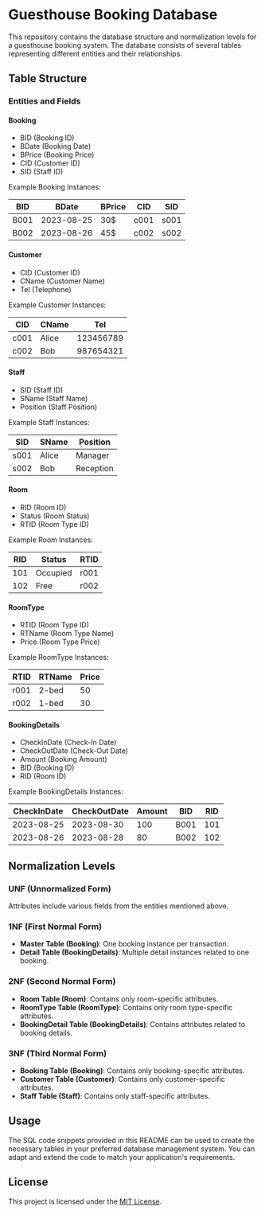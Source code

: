 # Guesthouse Booking Database

This repository contains the database structure and normalization levels for a guesthouse booking system. The database consists of several tables representing different entities and their relationships.

## Table Structure

### Entities and Fields

#### Booking
- BID (Booking ID)
- BDate (Booking Date)
- BPrice (Booking Price)
- CID (Customer ID)
- SID (Staff ID)

Example Booking Instances:

| BID  | BDate       | BPrice | CID  | SID  |
|------|-------------|--------|------|------|
| B001 | 2023-08-25  | 30$    | c001 | s001 |
| B002 | 2023-08-26  | 45$    | c002 | s002 |

#### Customer
- CID (Customer ID)
- CName (Customer Name)
- Tel (Telephone)

Example Customer Instances:

| CID  | CName    | Tel       |
|------|----------|-----------|
| c001 | Alice    | 123456789 |
| c002 | Bob      | 987654321 |

#### Staff
- SID (Staff ID)
- SName (Staff Name)
- Position (Staff Position)

Example Staff Instances:

| SID  | SName   | Position  |
|------|---------|-----------|
| s001 | Alice   | Manager   |
| s002 | Bob     | Reception |

#### Room
- RID (Room ID)
- Status (Room Status)
- RTID (Room Type ID)

Example Room Instances:

| RID  | Status  | RTID  |
|------|---------|-------|
| 101  | Occupied| r001  |
| 102  | Free    | r002  |

#### RoomType
- RTID (Room Type ID)
- RTName (Room Type Name)
- Price (Room Type Price)

Example RoomType Instances:

| RTID | RTName  | Price |
|------|---------|-------|
| r001 | 2-bed   | 50    |
| r002 | 1-bed   | 30    |

#### BookingDetails
- CheckInDate (Check-In Date)
- CheckOutDate (Check-Out Date)
- Amount (Booking Amount)
- BID (Booking ID)
- RID (Room ID)

Example BookingDetails Instances:

| CheckInDate | CheckOutDate | Amount | BID  | RID  |
|-------------|--------------|--------|------|------|
| 2023-08-25  | 2023-08-30   | 100    | B001 | 101  |
| 2023-08-26  | 2023-08-28   | 80     | B002 | 102  |

## Normalization Levels

### UNF (Unnormalized Form)

Attributes include various fields from the entities mentioned above.

### 1NF (First Normal Form)

- **Master Table (Booking)**: One booking instance per transaction.
- **Detail Table (BookingDetails)**: Multiple detail instances related to one booking.

### 2NF (Second Normal Form)

- **Room Table (Room)**: Contains only room-specific attributes.
- **RoomType Table (RoomType)**: Contains only room type-specific attributes.
- **BookingDetail Table (BookingDetails)**: Contains attributes related to booking details.

### 3NF (Third Normal Form)

- **Booking Table (Booking)**: Contains only booking-specific attributes.
- **Customer Table (Customer)**: Contains only customer-specific attributes.
- **Staff Table (Staff)**: Contains only staff-specific attributes.

## Usage

The SQL code snippets provided in this README can be used to create the necessary tables in your preferred database management system. You can adapt and extend the code to match your application's requirements.

## License

This project is licensed under the [MIT License](LICENSE).
